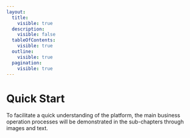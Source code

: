 ```yaml
---
layout:
  title:
    visible: true
  description:
    visible: false
  tableOfContents:
    visible: true
  outline:
    visible: true
  pagination:
    visible: true
---
```


# Quick Start

To facilitate a quick understanding of the platform, the main business operation processes will be demonstrated in the sub-chapters through images and text.
